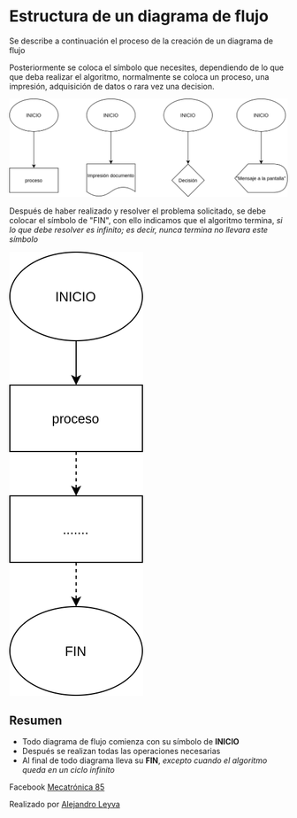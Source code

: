 # Estructura de un diagrama de flujo

Se describe a continuación el proceso de la creación de un diagrama de flujo

Posteriormente se coloca el símbolo que necesites, dependiendo de lo que que deba realizar el algoritmo, normalmente se coloca un proceso, una impresión, adquisición de datos o rara vez una decision.

![continua](./img/continuacion.png)

Después de haber realizado y resolver el problema solicitado, se debe colocar el símbolo de "FIN", con ello indicamos que el algoritmo termina, *si lo que debe resolver es infinito; es decir, nunca termina no llevara este símbolo*

![fin](./img/fin.png)

## Resumen

- Todo diagrama de flujo comienza con su símbolo de **INICIO**
- Después se realizan todas las operaciones necesarias
- Al final de todo diagrama lleva su **FIN**, *excepto cuando el algoritmo queda en un ciclo infinito*



<!-- text autogenerated footer --> <p>Facebook <a href="https://www.facebook.com/mecatronica85/" target="_blank">Mecatrónica 85</a></p><p>Realizado por <a href="https://www.alejandro-leyva.com" target="_blank">Alejandro Leyva</a></p>